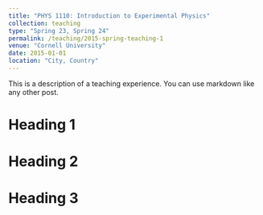 ```yaml
---
title: "PHYS 1110: Introduction to Experimental Physics"
collection: teaching
type: "Spring 23, Spring 24"
permalink: /teaching/2015-spring-teaching-1
venue: "Cornell University"
date: 2015-01-01
location: "City, Country"
---
```


This is a description of a teaching experience. You can use markdown like any other post.

Heading 1
======

Heading 2
======

Heading 3
======
